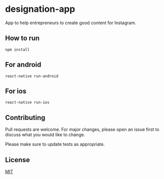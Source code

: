 # designation-app
App to help entrepreneurs to create good content for Instagram.

## How to run
```npm install```

## For android
```react-native run-android```

## For ios
```react-native run-ios```

## Contributing
Pull requests are welcome. For major changes, please open an issue first to discuss what you would like to change.

Please make sure to update tests as appropriate.

## License
[MIT](https://choosealicense.com/licenses/mit/)
